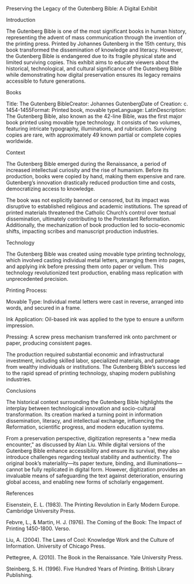 Preserving the Legacy of the Gutenberg Bible: A Digital Exhibit

Introduction

The Gutenberg Bible is one of the most significant books in human history, representing the advent of mass communication through the invention of the printing press. Printed by Johannes Gutenberg in the 15th century, this book transformed the dissemination of knowledge and literacy. However, the Gutenberg Bible is endangered due to its fragile physical state and limited surviving copies. This exhibit aims to educate viewers about the historical, technological, and cultural significance of the Gutenberg Bible while demonstrating how digital preservation ensures its legacy remains accessible to future generations.

Books

Title: The Gutenberg BibleCreator: Johannes GutenbergDate of Creation: c. 1454-1455Format: Printed book, movable typeLanguage: LatinDescription: The Gutenberg Bible, also known as the 42-line Bible, was the first major book printed using movable type technology. It consists of two volumes, featuring intricate typography, illuminations, and rubrication. Surviving copies are rare, with approximately 49 known partial or complete copies worldwide.

Context

The Gutenberg Bible emerged during the Renaissance, a period of increased intellectual curiosity and the rise of humanism. Before its production, books were copied by hand, making them expensive and rare. Gutenberg’s innovation drastically reduced production time and costs, democratizing access to knowledge.

The book was not explicitly banned or censored, but its impact was disruptive to established religious and academic institutions. The spread of printed materials threatened the Catholic Church’s control over textual dissemination, ultimately contributing to the Protestant Reformation. Additionally, the mechanization of book production led to socio-economic shifts, impacting scribes and manuscript production industries.

Technology

The Gutenberg Bible was created using movable type printing technology, which involved casting individual metal letters, arranging them into pages, and applying ink before pressing them onto paper or vellum. This technology revolutionized text production, enabling mass replication with unprecedented precision.

Printing Process:

Movable Type: Individual metal letters were cast in reverse, arranged into words, and secured in a frame.

Ink Application: Oil-based ink was applied to the type to ensure a uniform impression.

Pressing: A screw press mechanism transferred ink onto parchment or paper, producing consistent pages.

The production required substantial economic and infrastructural investment, including skilled labor, specialized materials, and patronage from wealthy individuals or institutions. The Gutenberg Bible’s success led to the rapid spread of printing technology, shaping modern publishing industries.

Conclusions

The historical context surrounding the Gutenberg Bible highlights the interplay between technological innovation and socio-cultural transformation. Its creation marked a turning point in information dissemination, literacy, and intellectual exchange, influencing the Reformation, scientific progress, and modern education systems.

From a preservation perspective, digitization represents a "new media encounter," as discussed by Alan Liu. While digital versions of the Gutenberg Bible enhance accessibility and ensure its survival, they also introduce challenges regarding textual stability and authenticity. The original book’s materiality—its paper texture, binding, and illuminations—cannot be fully replicated in digital form. However, digitization provides an invaluable means of safeguarding the text against deterioration, ensuring global access, and enabling new forms of scholarly engagement.

References

Eisenstein, E. L. (1983). The Printing Revolution in Early Modern Europe. Cambridge University Press.

Febvre, L., & Martin, H. J. (1976). The Coming of the Book: The Impact of Printing 1450-1800. Verso.

Liu, A. (2004). The Laws of Cool: Knowledge Work and the Culture of Information. University of Chicago Press.

Pettegree, A. (2010). The Book in the Renaissance. Yale University Press.

Steinberg, S. H. (1996). Five Hundred Years of Printing. British Library Publishing.

